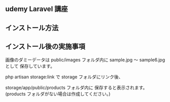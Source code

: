 ## udemy Laravel 講座

## インストール方法

## インストール後の実施事項

画像のダミーデータは
public/images フォルダ内に
sample.jpg ～ sample6.jpg として
保存しています。

php artisan storage:link で
storage フォルダにリンク後、

storage/app/public/products フォルダ内に
保存すると表示されます。
(products フォルダがない場合は作成してください。)
